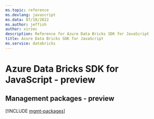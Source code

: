 ```yaml
---
ms.topic: reference
ms.devlang: javascript
ms.data: 07/18/2022
ms.author: jeffish
author: xirzec
description: Reference for Azure Data Bricks SDK for JavaScript
title: Azure Data Bricks SDK for JavaScript
ms.service: databricks
---
```

# Azure Data Bricks SDK for JavaScript - preview

## Management packages - preview
[!INCLUDE [mgmt-packages](data-bricks-mgmt-index.md)]
